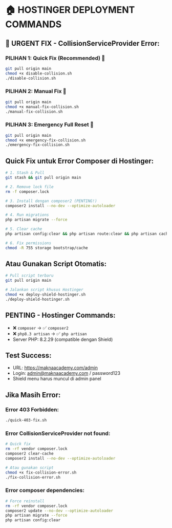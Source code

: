 # 🏠 HOSTINGER DEPLOYMENT COMMANDS

## 🚨 URGENT FIX - CollisionServiceProvider Error:

### PILIHAN 1: Quick Fix (Recommended) 🔕

```bash
git pull origin main
chmod +x disable-collision.sh
./disable-collision.sh
```

### PILIHAN 2: Manual Fix 🔧

```bash
git pull origin main
chmod +x manual-fix-collision.sh
./manual-fix-collision.sh
```

### PILIHAN 3: Emergency Full Reset 🚨

```bash
git pull origin main
chmod +x emergency-fix-collision.sh
./emergency-fix-collision.sh
```

## Quick Fix untuk Error Composer di Hostinger:

```bash
# 1. Stash & Pull
git stash && git pull origin main

# 2. Remove lock file
rm -f composer.lock

# 3. Install dengan composer2 (PENTING!)
composer2 install --no-dev --optimize-autoloader

# 4. Run migrations
php artisan migrate --force

# 5. Clear cache
php artisan config:clear && php artisan route:clear && php artisan cache:clear

# 6. Fix permissions
chmod -R 755 storage bootstrap/cache
```

## Atau Gunakan Script Otomatis:

```bash
# Pull script terbaru
git pull origin main

# Jalankan script khusus Hostinger
chmod +x deploy-shield-hostinger.sh
./deploy-shield-hostinger.sh
```

## PENTING - Hostinger Commands:

-   ❌ `composer` → ✅ `composer2`
-   ❌ `php8.3 artisan` → ✅ `php artisan`
-   Server PHP: 8.2.29 (compatible dengan Shield)

## Test Success:

-   URL: https://maknaacademy.com/admin
-   Login: admin@maknaacademy.com / password123
-   Shield menu harus muncul di admin panel

## Jika Masih Error:

### Error 403 Forbidden:

```bash
./quick-403-fix.sh
```

### Error CollisionServiceProvider not found:

```bash
# Quick fix
rm -rf vendor composer.lock
composer2 clear-cache
composer2 install --no-dev --optimize-autoloader

# Atau gunakan script
chmod +x fix-collision-error.sh
./fix-collision-error.sh
```

### Error composer dependencies:

```bash
# Force reinstall
rm -rf vendor composer.lock
composer2 update --no-dev --optimize-autoloader
php artisan migrate --force
php artisan config:clear
```
